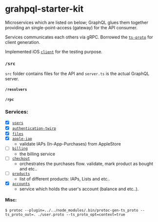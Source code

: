 # grahpql-starter-kit

Microservices which are listed on below; GraphQL glues them together providing an single-point-access (gateway) for the API consumer.

Services communicates each others via gRPC. Borrowed the [`ts-proto`](https://github.com/stephenh/ts-proto) for client generation. 

Implemented iOS [`client`](https://github.com/pepeunlimited/demo) for the testing purpose.

### `/src`
`src` folder contains files for the API and `server.ts` is the actual GraphQL server.

#### `/resolvers`

#### `/rpc`

### Services:

- [x] [`users`](https://github.com/pepeunlimited/users)
- [x] [`authentication-twirp`](https://github.com/pepeunlimited/authentication-twirp)
- [x] [`files`](https://github.com/pepeunlimited/files)
- [x] [`apple-iap`](https://github.com/pepeunlimited/apple-iap)
    -   validate IAPs (In-App-Purchases) from AppleStore
- [ ] [`billing`](https://github.com/pepeunlimited/billing)
    -   the billing service
- [ ] [`checkout`](https://github.com/pepeunlimited/checkout)
    -   orchestrates the purchases flow. validate, mark product as bought and etc.. 
- [ ] [`products`](https://github.com/pepeunlimited/products)
    -   list of different products: IAPs, Lists and etc..
- [x] [`accounts`](https://github.com/pepeunlimited/accounts)
    -   service which holds the user's account (balance and etc..).  
#### Misc:

```
$ protoc --plugin=../../node_modules/.bin/protoc-gen-ts_proto --ts_proto_out=. ./user.proto --ts_proto_opt=context=true
```